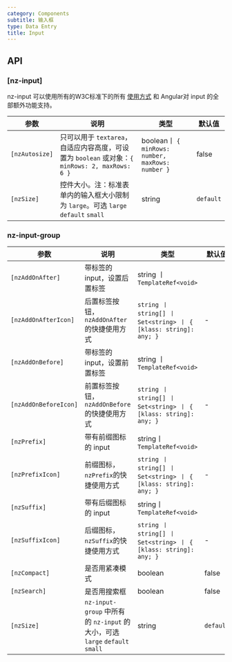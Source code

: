 ```yaml
---
category: Components
subtitle: 输入框
type: Data Entry
title: Input
---
```


## API

### [nz-input]

nz-input 可以使用所有的W3C标准下的所有 [使用方式](https://www.w3schools.com/tags/tag_input.asp) 和 Angular对 input 的全部额外功能支持。

| 参数 | 说明 | 类型 | 默认值 |
| --- | --- | --- | --- |
| `[nzAutosize]` | 只可以用于 `textarea`，自适应内容高度，可设置为 `boolean` 或对象：`{ minRows: 2, maxRows: 6 }` | boolean丨 `{ minRows: number, maxRows: number }` | false |
| `[nzSize]` | 控件大小。注：标准表单内的输入框大小限制为 `large`。可选 `large` `default` `small` | string | `default` |

### nz-input-group

| 参数 | 说明 | 类型 | 默认值 |
| --- | --- | --- | --- |
| `[nzAddOnAfter]` | 带标签的 input，设置后置标签 | string 丨 `TemplateRef<void>` |  |
| `[nzAddOnAfterIcon]` | 后置标签按钮，`nzAddOnAfter`的快捷使用方式 | `string 丨 string[] 丨 Set<string> 丨 { [klass: string]: any; }` | - |
| `[nzAddOnBefore]` | 带标签的 input，设置前置标签 | string 丨 `TemplateRef<void>` |  |
| `[nzAddOnBeforeIcon]` | 前置标签按钮，`nzAddOnBefore`的快捷使用方式 | `string 丨 string[] 丨 Set<string> 丨 { [klass: string]: any; }` | - |
| `[nzPrefix]` | 带有前缀图标的 input | string丨 `TemplateRef<void>` |  |
| `[nzPrefixIcon]` | 前缀图标，`nzPrefix`的快捷使用方式 | `string 丨 string[] 丨 Set<string> 丨 { [klass: string]: any; }` | - |
| `[nzSuffix]` | 带有后缀图标的 input | string丨 `TemplateRef<void>` |  |
| `[nzSuffixIcon]` | 后缀图标，`nzSuffix`的快捷使用方式 | `string 丨 string[] 丨 Set<string> 丨 { [klass: string]: any; }` | - |
| `[nzCompact]` | 是否用紧凑模式 | boolean | false |
| `[nzSearch]` | 是否用搜索框 | boolean | false |
| `[nzSize]` | `nz-input-group` 中所有的 `nz-input` 的大小，可选 `large` `default` `small` | string | `default` |
